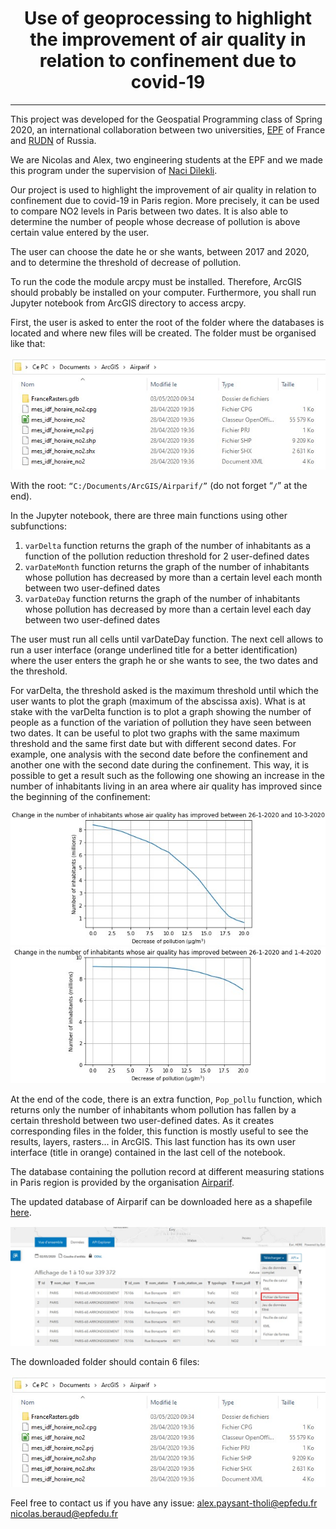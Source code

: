 ﻿# <center>**Use of geoprocessing to highlight the improvement of air quality in relation to confinement due to covid-19**</center>

----------

This project was developed for the Geospatial Programming class of Spring 2020, an international collaboration between two universities, [EPF](https://www.epf.fr/) of France and [RUDN](http://www.rudn.ru) of Russia.

We are Nicolas and Alex, two engineering students at the EPF and we made this program under the supervision of [Naci Dilekli](https://github.com/ndilekli/).

Our project is used to highlight the improvement of air quality in relation to confinement due to covid-19 in Paris region. More precisely, it can be used to compare NO2 levels in Paris between two dates. It is also able to determine the number of people whose decrease of pollution is above certain value entered by the user.

The user can choose the date he or she wants, between 2017 and 2020, and to determine the threshold of decrease of pollution.

To run the code the module arcpy must be installed. Therefore, ArcGIS should probably be installed on your computer. Furthermore, you shall run Jupyter notebook from ArcGIS directory to access arcpy.

First, the user is asked to enter the root of the folder where the databases is located and where new files will be created. The folder must be organised like that:

![Image](https://github.com/AlexEPF/EPF-RUDN-pollution_covid/blob/master/dossier.jpg)

With the root: `“C:/Documents/ArcGIS/Airparif/”` (do not forget “`/`” at the end).

In the Jupyter notebook, there are three main functions using other subfunctions:

 1. `varDelta` function returns the graph of the number of inhabitants as a function of the pollution reduction threshold for 2 user-defined dates
 2. `varDateMonth` function returns the graph of the number of inhabitants whose pollution has decreased by more than a certain level each month between two user-defined dates
 3. `varDateDay` function returns the graph of the number of inhabitants whose pollution has decreased by more than a certain level each day between two user-defined dates

The user must run all cells until varDateDay function.
The next cell allows to run a user interface (orange underlined title for a better identification) where the user enters the graph he or she wants to see, the two dates and the threshold.

For varDelta, the threshold asked is the maximum threshold until which the user wants to plot the graph (maximum of the abscissa axis). What is at stake with the varDelta function is to plot a graph showing the number of people as a function of the variation of pollution they have seen between two dates. It can be useful to plot two graphs with the same maximum threshold and the same first date but with different second dates. For example, one analysis with the second date before the confinement and another one with the second date during the confinement. This way, it is possible to get a result such as the following one showing an increase in the number of inhabitants living in an area where air quality has improved since the beginning of the confinement:

![Image](https://github.com/AlexEPF/EPF-RUDN-pollution_covid/blob/master/graph1.jpg)
![Image](https://github.com/AlexEPF/EPF-RUDN-pollution_covid/blob/master/graph2.jpg)

At the end of the code, there is an extra function, `Pop_pollu` function, which returns only the number of inhabitants whom pollution has fallen by a certain threshold between two user-defined dates. As it creates corresponding files in the folder, this function is mostly useful to see the results, layers, rasters... in ArcGIS. This last function has its own user interface (title in orange) contained in the last cell of the notebook.


The database containing the pollution record at different measuring stations in Paris region is provided by the organisation [Airparif](http://www.airparif.asso.fr/).

The updated database of Airparif can be downloaded here as a shapefile [here](https://data-airparif-asso.opendata.arcgis.com/datasets/mes-idf-horaire-no2/data?geometry=1.464,48.491,3.304,49.124).

 ![Image](https://github.com/AlexEPF/EPF-RUDN-pollution_covid/blob/master/database.jpg)

The downloaded folder should contain 6 files:

![Image](https://github.com/AlexEPF/EPF-RUDN-pollution_covid/blob/master/fichiers.jpg)
 

Feel free to contact us if you have any issue:
alex.paysant-tholi@epfedu.fr
nicolas.beraud@epfedu.fr
